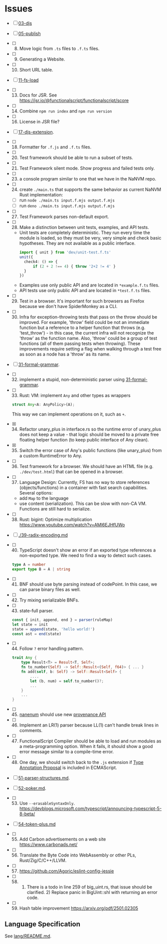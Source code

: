 # Issues

- [ ] [03-djs](./03-djs.md)
- [ ] [05-publish](./05-publish.md)
- [ ] 08. Move logic from `.ts` files to `.f.ts` files.
- [ ] 09. Generating a Website.
- [ ] 10. Short URL table.
- [ ] [11-fs-load](./11-fs-load.md)
- [ ] 13. Docs for JSR. See https://jsr.io/@functionalscript/functionalscript/score
- [ ] 14. Combine `npm run index` and `npm run version`
- [ ] 16. License in JSR file?
- [ ] [17-djs-extension](./17-djs-extension.md).
- [ ] 18. Formatter for `.f.js` and `.f.ts` files.
- [ ] 20. Test framework should be able to run a subset of tests.
- [ ] 21. Test Framework silent mode. Show progress and failed tests only.
- [ ] 23. a console program similar to one that we have in the NaNVM repo.
- [ ] 24. create `./main.ts` that supports the same behavior as current NaNVM Rust implementation:
    - [ ] run `node ./main.ts input.f.mjs output.f.mjs`
    - [ ] run `deno ./main.ts input.f.mjs output.f.mjs`
- [ ] 27. Test Framework parses non-default export.
- [ ] 28. Make a distinction between unit tests, examples, and API tests.
    - Unit tests are completely deterministic. They run every time the module is loaded, so they must be very, very simple and check basic hypotheses. They are not available as a public interface.
      ```ts
      import { unit } from 'dev/unit-test.f.ts'
      unit({
        check4: () => {
            if (2 + 2 !== 4) { throw '2+2 != 4' }
        }
      })
      ```
    - Examples use only public API and are located in `*example.f.ts` files.
    - API tests use only public API and are located in `*test.f.ts` files.
- [ ] 29. Test in a browser. It's important for such browsers as Firefox because we don't have SpiderMonkey as a CLI.
- [ ] 30. Infra for exception-throwing tests that pass on the throw should be improved.
For example, 'throw' field could be not an immediate function but a reference to a helper function that throws
(e.g. 'test_throw') - in this case, the current infra will not recognize the 'throw' as the function name.
Also, 'throw' could be a group of test functions (all of them passing tests when throwing). These improvements
require setting a flag when walking through a test free as soon as a node has a 'throw' as its name.
- [ ] [31-formal-grammar](./31-formal-grammar.md).
- [ ] 32. implement a stupid, non-deterministic parser using [31-formal-grammar](./31-formal-grammar.md).
- [ ] 33. Rust: VM: implement `Any` and other types as wrappers
  ```rust
  struct Any<A: AnyPolicy>(A);
  ```
  This way we can implement operations on it, such as `+`.
- [x] 34. Refactor unary_plus in interface.rs so the runtime error of unary_plus does not keep a value - that
logic should be moved to a private free floating helper function (to keep public interface of Any clean).
- [x] 35. Switch the error case of Any's public functions (like unary_plus) from a custom RuntimeError to Any.
- [ ] 36. Test framework for a browser. We should have an HTML file (e.g. `./dev/test.html`) that can be opened in a browser.
- [ ] 37. Language Design: Currently, FS has no way to store references (objects/functions) in a container with fast search capabilities. Several options:
  - add `Map` to the language
  - use content (serialization). This can be slow with non-CA VM. Functions are still hard to serialize.
- [ ] 38. Rust: bigint: Optimize multiplication https://www.youtube.com/watch?v=AMl6EJHfUWo
- [ ] [./39-radix-encoding.md](./39-radix-encoding.md)
- [ ] 40. TypeScript doesn't show an error if an exported type references a non-exported type. We need to find a way to detect such cases.

  ```ts
  type A = number
  export type B = A | string
  ```

- [ ] 41. BNF should use byte parsing instead of codePoint. In this case, we can parse binary files as well.
- [ ] 42. Try mixing serializable BNFs.
- [ ] 43. state-full parser.

  ```ts
  const { init, append, end } = parser(ruleMap)
  let state = init
  state = append(state, 'hello world!')
  const ast = end(state)
  ```

- [ ] 44. Follow `?` error handling pattern.

  ```rust
  trait Any {
      type Result<T> = Result<T, Self>;
      fn to_number(Self) -> Self::Result<(Self, f64)> { ... }
      fn add(self, b: Self) -> Self::Result<Self> {
          ....
          let (b, num) = self.to_number()?;
          ...
      }
      ...
  }
  ```

- [ ] 45. [nanenum](../nanvm-lib/src/nanenum.rs) should use new [provenance API](https://doc.rust-lang.org/stable/core/ptr/index.html#provenance)
- [ ] 46. Implement an LR(1) parser because LL(1) can't handle break lines in comments.
- [ ] 47. FunctionalScript Compiler should be able to load and run modules as a meta-programming option. When it fails, it should show a good error message similar to a compile-time error.
- [ ] 48. One day, we should switch back to the `.js` extension if [Type Annotation Proposal](https://github.com/tc39/proposal-type-annotations) is included in ECMAScript.
- [ ] [51-parser-structures.md](./51-parser-structures.md).
- [ ] [52-poker.md](./52-poker.md).
- [ ] 53. Use `--erasableSyntaxOnly`. https://devblogs.microsoft.com/typescript/announcing-typescript-5-8-beta/
- [ ] [54-token-plus.md](./54-token-plus.md)
- [ ] 55. Add Carbon advertisements on a web site https://www.carbonads.net/
- [ ] 56. Translate the Byte Code into WebAssembly or other PLs, Rust/Zig/C/C++/LLVM.
- [ ] 57. https://github.com/Agoric/eslint-config-jessie
- [ ] 58. 1) There is a todo in line 259 of big_uint.rs, that issue should be clarified.
          2) Replace panic in BigUint::shl with returning an error code.
- [ ] 59. Hash table improvement https://arxiv.org/pdf/2501.02305

## Language Specification

See [lang/README.md](./lang/README.md).
